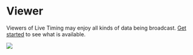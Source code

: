 # Viewer

Viewers of Live Timing may enjoy all kinds of data being broadcast. [Get started](./getting-started) to see what is
available.

![](/img/lt-room-overview.png)
